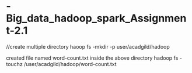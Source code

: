 # -Big_data_hadoop_spark_Assignment-2.1

//create multiple directory 
haoop fs -mkdir -p user/acadgild/hadoop

created file named word-count.txt inside the above directory
hadoop fs -touchz /user/acadgild/hadoop/word-count.txt
